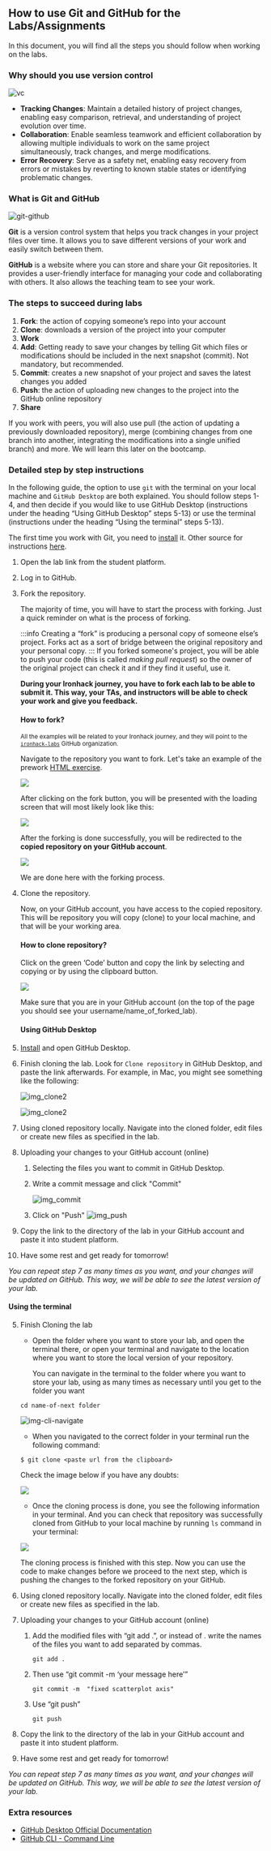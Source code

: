## How to use Git and GitHub for the Labs/Assignments

In this document, you will find all the steps you should follow when working on the labs.

### Why should you use version control

![vc](https://github.com/data-bootcamp-v4/lessons/blob/main/img/version-control.png?raw=true)

- **Tracking Changes**: Maintain a detailed history of project changes, enabling easy comparison, retrieval, and understanding of project evolution over time.
- **Collaboration**: Enable seamless teamwork and efficient collaboration by allowing multiple individuals to work on the same project simultaneously, track changes, and merge modifications.
- **Error Recovery**: Serve as a safety net, enabling easy recovery from errors or mistakes by reverting to known stable states or identifying problematic changes.


### What is Git and GitHub

![git-github](https://github.com/data-bootcamp-v4/lessons/blob/main/img/git-github.png?raw=true)

**Git** is a version control system that helps you track changes in your project files over time. It allows you to save different versions of your work and easily switch between them.

**GitHub** is a website where you can store and share your Git repositories. It provides a user-friendly interface for managing your code and collaborating with others. It also allows the teaching team to see your work.


### The steps to succeed during labs
1. **Fork**: the action of copying someone’s repo into your account
2. **Clone**: downloads a version of the project into your computer
3. **Work**
4. **Add**: Getting ready to save your changes by telling Git which files or modifications should be included in the next snapshot (commit). Not mandatory, but recommended.
4. **Commit**: creates a new snapshot of your project and saves the latest changes you added
5. **Push**: the action of uploading new changes to the project into the GitHub online repository
6. **Share** 

If you work with peers, you will also use pull (the action of updating a previously downloaded repository), merge (combining changes from one branch into another, integrating the modifications into a single unified branch) and more. We will learn this later on the bootcamp.


### Detailed step by step instructions 

In the following guide, the option to use `git` with the terminal on your local machine and `GitHub Desktop` are both explained. You should follow steps 1-4, and then decide if you would like to use GitHub Desktop (instructions under the heading “Using GitHub Desktop” steps 5-13) or use the terminal (instructions under the heading “Using the terminal” steps 5-13).

The first time you work with Git, you need to [install](https://git-scm.com/book/en/v2/Getting-Started-Installing-Git) it. Other source for instructions [here](https://github.com/git-guides/install-git).

1. Open the lab link from the student platform.
2. Log in to GitHub.
3. Fork the repository. 
	
	The majority of time, you will have to start the process with forking. Just a quick reminder on what is the process of forking.

	:::info
	Creating a “fork” is producing a personal copy of someone else’s project. Forks act as a sort of bridge between the original repository and your personal copy.
	:::
	If you forked someone's project, you will be able to push your code (this is called _making pull request_) so the owner of the original project can check it and if they find it useful, use it.
	
	**During your Ironhack journey, you have to fork each lab to be able to submit it. This way, your TAs, and instructors will be able to check your work and give you feedback.**
	
	#### How to fork?
	
	<small>All the examples will be related to your Ironhack journey, and they will point to the [`ironhack-labs`](https://github.com/ironhack-labs) GitHub organization. </small>
	
	Navigate to the repository you want to fork. Let's take an example of the prework [HTML exercise](https://github.com/ironhack-labs/lab-html-exercise).
	
	![](https://s3-eu-west-1.amazonaws.com/ih-materials/uploads/upload_926952599ca89301b826696c209fd338.png)
	
	After clicking on the fork button, you will be presented with the loading screen that will most likely look like this:
	
	![](https://s3-eu-west-1.amazonaws.com/ih-materials/uploads/upload_10963380e2cfbaab068f92027378ebed.png)
	
	After the forking is done successfully, you will be redirected to the **copied repository on your GitHub account**.
	
	![](https://s3-eu-west-1.amazonaws.com/ih-materials/uploads/upload_ab52ba11af58807f2b0ce6bc33eddcd4.png)
	
	We are done here with the forking process.

4. Clone the repository. 


	Now, on your GitHub account, you have access to the copied repository. This will be repository you will copy (clone) to your local machine, and that will be your working area.
	
	#### How to clone repository?
	
	Click on the green ‘Code’ button and copy the link by selecting and copying or by using the clipboard button.
	
	![](https://s3-eu-west-1.amazonaws.com/ih-materials/uploads/upload_d60e750aafbfe7838bbdbf28619561c4.png)
	
	Make sure that you are in your GitHub account (on the top of the page you should see your username/name_of_forked_lab).

	#### Using GitHub Desktop

5. [Install](https://docs.github.com/en/desktop/installing-and-configuring-github-desktop/installing-and-authenticating-to-github-desktop/installing-github-desktop) and open GitHub Desktop.
6. Finish cloning the lab. Look for `Clone repository` in GitHub Desktop, and paste the link afterwards. For example, in Mac, you might see something like the following:
	
	![img_clone2](https://github.com/data-bootcamp-v4/lessons/blob/main/img/clone-2.png?raw=true)
	
	![img_clone2](https://github.com/data-bootcamp-v4/lessons/blob/main/img/clone-3.png?raw=true)
	
6. Using cloned repository locally. Navigate into the cloned folder, edit files or create new files as specified in the lab.

7. Uploading your changes to your GitHub account (online)

	1. Selecting the files you want to commit in GitHub Desktop.
	2. Write a commit message and click "Commit"
	
		![img_commit](https://github.com/data-bootcamp-v4/lessons/blob/main/img/commit-message.png?raw=true)
	
	3. Click on "Push"
	![img_push](https://github.com/data-bootcamp-v4/lessons/blob/main/img/push-to-origin.png?raw=true)

8. Copy the link to the directory of the lab in your GitHub account and paste it into student platform.
9. Have some rest and get ready for tomorrow!


*You can repeat step 7 as many times as you want, and your changes will be updated on GitHub. This way, we will be able to see the latest version of your lab.*

#### Using the terminal

	
5. Finish Cloning the lab

	- Open the folder where you want to store your lab, and open the terminal there, or open your terminal and navigate to the location where you want to store the local version of your repository.

		You can navigate in the terminal to the folder where you want to store your lab, using as many times as necessary until you get to the folder you want  

	```
	cd name-of-next folder
	```
	
		
	
	![img-cli-navigate](https://github.com/data-bootcamp-v4/lessons/blob/main/img/cli-navigate.png?raw=true)
	
	- When you navigated to the correct folder in your terminal run the following command:
	
	```shell
	$ git clone <paste url from the clipboard>
	```
	
	Check the image below if you have any doubts:
	
	![](https://s3-eu-west-1.amazonaws.com/ih-materials/uploads/upload_84541b74195c3a6bb9cde5ff753e3118.png)
	
	- Once the cloning process is done, you see the following information in your terminal. And you can check that repository was successfully cloned from GitHub to your local machine by running `ls` command in your terminal:
	
	![](https://s3-eu-west-1.amazonaws.com/ih-materials/uploads/upload_ab79b2e53c91a60727bcb4722a251df3.png)
	
	The cloning process is finished with this step. Now you can use the code to make changes before we proceed to the next step, which is pushing the changes to the forked repository on your GitHub.
	
6. Using cloned repository locally. Navigate into the cloned folder, edit files or create new files as specified in the lab.

7. Uploading your changes to your GitHub account (online)
	1. Add the modified files with “git add .”, or instead of . write the names of the files you want to add separated by commas.
	
		```
		git add .
		```
	
	2. Then use “git commit -m ‘your message here’”
	
		```
		git commit -m  "fixed scatterplot axis"
		```
	
	3. Use “git push”
	
		```
		git push
		```

8. Copy the link to the directory of the lab in your GitHub account and paste it into student platform.
9. Have some rest and get ready for tomorrow!

*You can repeat step 7 as many times as you want, and your changes will be updated on GitHub. This way, we will be able to see the latest version of your lab.*

### Extra resources
- [GitHub Desktop Official Documentation](https://docs.github.com/en/desktop/installing-and-configuring-github-desktop/overview/getting-started-with-github-desktop)
- [GitHub CLI - Command Line](https://docs.github.com/en/github-cli)